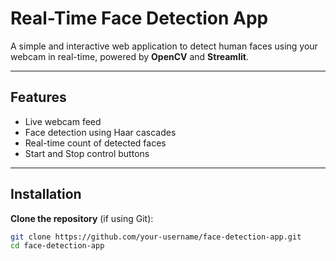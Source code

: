 # Real-Time Face Detection App

A simple and interactive web application to detect human faces using your webcam in real-time, powered by **OpenCV** and **Streamlit**.

---

## Features

- Live webcam feed
- Face detection using Haar cascades
- Real-time count of detected faces
- Start and Stop control buttons

---

##  Installation

**Clone the repository** (if using Git):

   ```bash
   git clone https://github.com/your-username/face-detection-app.git
   cd face-detection-app
